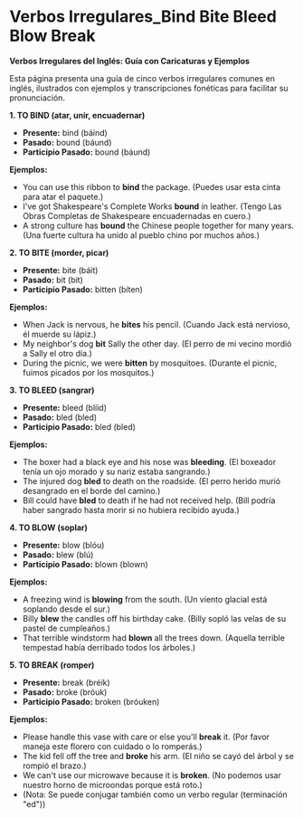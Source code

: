 # Verbos Irregulares_Bind Bite Bleed Blow Break



**Verbos Irregulares del Inglés: Guía con Caricaturas y Ejemplos**

Esta página presenta una guía de cinco verbos irregulares comunes en inglés, ilustrados con ejemplos y transcripciones fonéticas para facilitar su pronunciación.

**1. TO BIND (atar, unir, encuadernar)**

*   **Presente:** bind (báind)
*   **Pasado:** bound (báund)
*   **Participio Pasado:** bound (báund)

**Ejemplos:**

*   You can use this ribbon to **bind** the package. (Puedes usar esta cinta para atar el paquete.)
*   I've got Shakespeare's Complete Works **bound** in leather. (Tengo Las Obras Completas de Shakespeare encuadernadas en cuero.)
*   A strong culture has **bound** the Chinese people together for many years. (Una fuerte cultura ha unido al pueblo chino por muchos años.)

**2. TO BITE (morder, picar)**

*   **Presente:** bite (báit)
*   **Pasado:** bit (bit)
*   **Participio Pasado:** bitten (bíten)

**Ejemplos:**

*   When Jack is nervous, he **bites** his pencil. (Cuando Jack está nervioso, él muerde su lápiz.)
*   My neighbor's dog **bit** Sally the other day. (El perro de mi vecino mordió a Sally el otro día.)
*   During the picnic, we were **bitten** by mosquitoes. (Durante el picnic, fuimos picados por los mosquitos.)

**3. TO BLEED (sangrar)**

*   **Presente:** bleed (blíid)
*   **Pasado:** bled (bled)
*   **Participio Pasado:** bled (bled)

**Ejemplos:**

*   The boxer had a black eye and his nose was **bleeding**. (El boxeador tenía un ojo morado y su nariz estaba sangrando.)
*   The injured dog **bled** to death on the roadside. (El perro herido murió desangrado en el borde del camino.)
*   Bill could have **bled** to death if he had not received help. (Bill podría haber sangrado hasta morir si no hubiera recibido ayuda.)

**4. TO BLOW (soplar)**

*   **Presente:** blow (blóu)
*   **Pasado:** blew (blú)
*   **Participio Pasado:** blown (blown)

**Ejemplos:**

*   A freezing wind is **blowing** from the south. (Un viento glacial está soplando desde el sur.)
*   Billy **blew** the candles off his birthday cake. (Billy sopló las velas de su pastel de cumpleaños.)
*   That terrible windstorm had **blown** all the trees down. (Aquella terrible tempestad había derribado todos los árboles.)

**5. TO BREAK (romper)**

*   **Presente:** break (bréik)
*   **Pasado:** broke (bróuk)
*   **Participio Pasado:** broken (bróuken)

**Ejemplos:**

*   Please handle this vase with care or else you'll **break** it. (Por favor maneja este florero con cuidado o lo romperás.)
*   The kid fell off the tree and **broke** his arm. (El niño se cayó del árbol y se rompió el brazo.)
*   We can't use our microwave because it is **broken**. (No podemos usar nuestro horno de microondas porque está roto.)
*   (Nota: Se puede conjugar también como un verbo regular (terminación "ed"))

